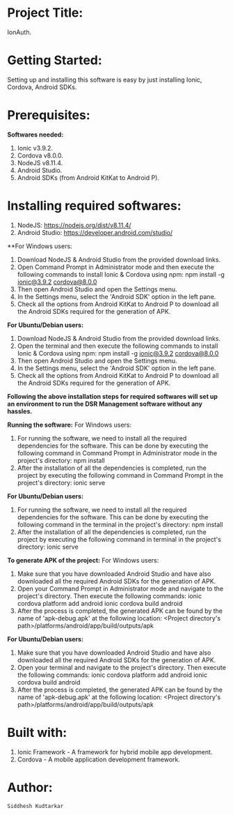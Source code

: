 # Project Title:

IonAuth.

# Getting Started:

Setting up and installing this software is easy by just installing Ionic, Cordova, Android SDKs.

# Prerequisites:

**Softwares needed:**
1.	Ionic v3.9.2.
2.	Cordova v8.0.0.
3.	NodeJS v8.11.4.
3.	Android Studio.
4.	Android SDKs (from Android KitKat to Android P).

# Installing required softwares:
1.	NodeJS: https://nodejs.org/dist/v8.11.4/
2.	Android Studio: https://developer.android.com/studio/

**For Windows users:
1.	Download NodeJS & Android Studio from the provided download links.
2.	Open Command Prompt in Administrator mode and then execute the following commands to install Ionic & Cordova using npm:
		npm install -g ionic@3.9.2 cordova@8.0.0
3.	Then open Android Studio and open the Settings menu.
4.	In the Settings menu, select the 'Android SDK' option in the left pane.
5.	Check all the options from Android KitKat to Android P to download all the Android SDKs required for the generation of APK.

**For Ubuntu/Debian users:**
1.	Download NodeJS & Android Studio from the provided download links.
2.	Open the terminal and then execute the following commands to install Ionic & Cordova using npm:
		npm install -g ionic@3.9.2 cordova@8.0.0
3.	Then open Android Studio and open the Settings menu.
4.	In the Settings menu, select the 'Android SDK' option in the left pane.
5.	Check all the options from Android KitKat to Android P to download all the Android SDKs required for the generation of APK.

**Following the above installation steps for required softwares will set up an environment to run the DSR Management software without any hassles.**

**Running the software:**
For Windows users:
1.	For running the software, we need to install all the required dependencies for the software. This can be done by executing the following command in Command Prompt in Administrator mode in the project's directory:
		npm install
2.	After the installation of all the dependencies is completed, run the project by executing the following command in Command Prompt in the project's directory:
		ionic serve

**For Ubuntu/Debian users:**
1.	For running the software, we need to install all the required dependencies for the software. This can be done by executing the following command in the terminal in the project's directory:
		npm install
2.	After the installation of all the dependencies is completed, run the project by executing the following command in terminal in the project's directory:
		ionic serve
		
**To generate APK of the project:**
For Windows users:
1.	Make sure that you have downloaded Android Studio and have also downloaded all the required Android SDKs for the generation of APK.
2.	Open your Command Prompt in Administrator mode and navigate to the project's directory. Then execute the following commands:
	ionic cordova platform add android
	ionic cordova build android
3.	After the process is completed, the generated APK can be found by the name of 'apk-debug.apk' at the following location:
	<Project directory's path>/platforms/android/app/build/outputs/apk

**For Ubuntu/Debian users:**
1.	Make sure that you have downloaded Android Studio and have also downloaded all the required Android SDKs for the generation of APK.
2.	Open your terminal and navigate to the project's directory. Then execute the following commands:
	ionic cordova platform add android
	ionic cordova build android
3.	After the process is completed, the generated APK can be found by the name of 'apk-debug.apk' at the following location:
	<Project directory's path>/platforms/android/app/build/outputs/apk

# Built with:

1.	Ionic Framework - A framework for hybrid mobile app development.
2.	Cordova - A mobile application development framework.

# Author:

    Siddhesh Kudtarkar
